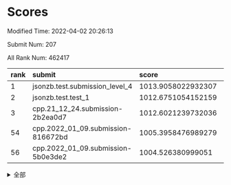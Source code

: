# Scores

Modified Time: 2022-04-02 20:26:13

Submit Num: 207

All Rank Num: 462417

| rank |               submit               |       score        |       sigma        | pk_num |
| :--- | :--------------------------------- | :----------------- | :----------------- | :----- |
| 1    | jsonzb.test.submission_level_4     | 1013.9058022932307 | 0.8023924001698277 | 8934   |
| 2    | jsonzb.test.test_1                 | 1012.6751054152159 | 0.7918330775041406 | 8936   |
| 3    | cpp.21_12_24.submission-2b2ea0d7   | 1012.6021239732036 | 0.7758190470854152 | 8932   |
| 54   | cpp.2022_01_09.submission-816672bd | 1005.3958476989279 | 0.7128649035331519 | 8937   |
| 56   | cpp.2022_01_09.submission-5b0e3de2 | 1004.526380999051  | 0.7189434643827475 | 8938   |


<details>
<summary>全部</summary>

| rank |                 submit                 |       score        |       sigma        | pk_num |
| :--- | :------------------------------------- | :----------------- | :----------------- | :----- |
| 1    | jsonzb.test.submission_level_4         | 1013.9058022932307 | 0.8023924001698277 | 8934   |
| 2    | jsonzb.test.test_1                     | 1012.6751054152159 | 0.7918330775041406 | 8936   |
| 3    | cpp.21_12_24.submission-2b2ea0d7       | 1012.6021239732036 | 0.7758190470854152 | 8932   |
| 4    | gobigger.level_3.submission_level_3_34 | 1011.5956267869552 | 0.7773443378711261 | 8936   |
| 5    | gobigger.level_3.submission_level_3_48 | 1011.549865484532  | 0.7695578009436104 | 8931   |
| 6    | gobigger.level_3.submission_level_3_12 | 1011.4973056363058 | 0.7959040574006165 | 8936   |
| 7    | gobigger.level_3.submission_level_3_22 | 1011.440176152181  | 0.7918671360309105 | 8939   |
| 8    | gobigger.level_3.submission_level_3_25 | 1011.3850537708036 | 0.773696194195585  | 8939   |
| 9    | gobigger.level_3.submission_level_3_15 | 1011.3849535079135 | 0.7807089504812319 | 8932   |
| 10   | gobigger.level_3.submission_level_3_47 | 1011.3216431607369 | 0.7870646580153414 | 8937   |
| 11   | gobigger.level_3.submission_level_3_37 | 1011.0775269918249 | 0.7589165451037996 | 8932   |
| 12   | gobigger.level_3.submission_level_3_31 | 1010.9693321813269 | 0.756201241984537  | 8933   |
| 13   | gobigger.level_3.submission_level_3_39 | 1010.8822613280616 | 0.7592305507381355 | 8936   |
| 14   | gobigger.level_3.submission_level_3_38 | 1010.7991901571378 | 0.740055600701639  | 8934   |
| 15   | gobigger.level_3.submission_level_3_26 | 1010.781463163128  | 0.7618742604377665 | 8934   |
| 16   | gobigger.level_3.submission_level_3_1  | 1010.7656672893548 | 0.7876364293314232 | 8933   |
| 17   | gobigger.level_3.submission_level_3_42 | 1010.7221066713041 | 0.774278824118457  | 8929   |
| 18   | gobigger.level_3.submission_level_3_9  | 1010.67220732329   | 0.7729382859278303 | 8933   |
| 19   | gobigger.level_3.submission_level_3_8  | 1010.4909454922856 | 0.76661346641141   | 8935   |
| 20   | gobigger.level_3.submission_level_3_16 | 1010.4770554555333 | 0.7761756168556581 | 8943   |
| 21   | gobigger.level_3.submission_level_3_7  | 1010.398215592746  | 0.7535316047049567 | 8937   |
| 22   | gobigger.level_3.submission_level_3_33 | 1010.3625428736619 | 0.7916548642237297 | 8934   |
| 23   | gobigger.level_3.submission_level_3_23 | 1010.3243615376974 | 0.763999028254651  | 8932   |
| 24   | gobigger.level_3.submission_level_3_20 | 1010.3065548002675 | 0.7565055011209222 | 8933   |
| 25   | gobigger.level_3.submission_level_3_4  | 1010.2040933588203 | 0.7479910763680514 | 8936   |
| 26   | gobigger.level_3.submission_level_3_19 | 1010.169944215212  | 0.7741890802220169 | 8938   |
| 27   | gobigger.level_3.submission_level_3_6  | 1010.0273869832799 | 0.7359782194605176 | 8942   |
| 28   | gobigger.level_3.submission_level_3_40 | 1009.9579009099823 | 0.7403707440628696 | 8932   |
| 29   | gobigger.level_3.submission_level_3_21 | 1009.8843450607459 | 0.7509934177685782 | 8935   |
| 30   | gobigger.level_3.submission_level_3_10 | 1009.8087906337672 | 0.7546308217609614 | 8935   |
| 31   | gobigger.level_3.submission_level_3_28 | 1009.7484635192565 | 0.7582432601330408 | 8936   |
| 32   | gobigger.level_3.submission_level_3_41 | 1009.7118755372163 | 0.7519656833779221 | 8934   |
| 33   | gobigger.level_3.submission_level_3_29 | 1009.6815520752905 | 0.7598503323611517 | 8936   |
| 34   | gobigger.level_3.submission_level_3_32 | 1009.6755813995194 | 0.7446961847265702 | 8936   |
| 35   | gobigger.level_3.submission_level_3_3  | 1009.6268972405323 | 0.7525987809616016 | 8932   |
| 36   | gobigger.level_3.submission_level_3_5  | 1009.4808659073753 | 0.7664012999370047 | 8934   |
| 37   | gobigger.level_3.submission_level_3_18 | 1009.4056649510968 | 0.7581418161887167 | 8938   |
| 38   | gobigger.level_3.submission_level_3_2  | 1009.3936368369922 | 0.7389608068761379 | 8933   |
| 39   | gobigger.level_3.submission_level_3_46 | 1009.3841051703354 | 0.7518969544935538 | 8936   |
| 40   | gobigger.level_3.submission_level_3_11 | 1009.3473057358922 | 0.7698476450552466 | 8938   |
| 41   | gobigger.level_3.submission_level_3_0  | 1009.330657570058  | 0.7619849224680545 | 8940   |
| 42   | gobigger.level_3.submission_level_3_49 | 1009.2129240563706 | 0.7518671335015793 | 8937   |
| 43   | gobigger.level_3.submission_level_3_13 | 1009.1825235613147 | 0.7638295561564443 | 8941   |
| 44   | gobigger.level_3.submission_level_3_35 | 1009.0999005696799 | 0.7651713775312198 | 8933   |
| 45   | gobigger.level_3.submission_level_3_24 | 1009.0947366153114 | 0.7595910229930098 | 8939   |
| 46   | gobigger.level_3.submission_level_3_30 | 1009.0521901440868 | 0.7650063622126766 | 8937   |
| 47   | gobigger.level_3.submission_level_3_14 | 1008.9574984746205 | 0.7435863344824872 | 8936   |
| 48   | gobigger.level_3.submission_level_3_44 | 1008.9162625282764 | 0.7304324965063984 | 8938   |
| 49   | gobigger.level_3.submission_level_3_43 | 1008.8712040529058 | 0.7601254611624121 | 8934   |
| 50   | gobigger.level_3.submission_level_3_45 | 1008.8139219584405 | 0.7251985072051387 | 8935   |
| 51   | gobigger.level_3.submission_level_3_17 | 1008.8126346330544 | 0.7538131258264311 | 8938   |
| 52   | gobigger.level_3.submission_level_3_27 | 1008.3206594275663 | 0.7280486250622975 | 8937   |
| 53   | gobigger.level_3.submission_level_3_36 | 1007.7174935062523 | 0.7268982463063393 | 8936   |
| 54   | cpp.2022_01_09.submission-816672bd     | 1005.3958476989279 | 0.7128649035331519 | 8937   |
| 55   | gobigger.level_1.submission_level_1_49 | 1004.6472762863168 | 0.7139946740636348 | 8938   |
| 56   | cpp.2022_01_09.submission-5b0e3de2     | 1004.526380999051  | 0.7189434643827475 | 8938   |
| 57   | gobigger.level_1.submission_level_1_0  | 1004.5235630711721 | 0.7283226801300615 | 8933   |
| 58   | gobigger.level_1.submission_level_1_41 | 1004.4520169027221 | 0.7229193306232519 | 8937   |
| 59   | gobigger.level_1.submission_level_1_27 | 1004.429495095539  | 0.7217282822788561 | 8935   |
| 60   | gobigger.level_1.submission_level_1_46 | 1004.3762473215332 | 0.7099134027439093 | 8935   |
| 61   | gobigger.level_1.submission_level_1_18 | 1004.3612282891437 | 0.7324990564816336 | 8936   |
| 62   | gobigger.level_1.submission_level_1_31 | 1004.0548940510674 | 0.7258914829268314 | 8929   |
| 63   | gobigger.level_1.submission_level_1_14 | 1004.0392616719196 | 0.7296049758971311 | 8933   |
| 64   | gobigger.level_1.submission_level_1_11 | 1003.9930217000754 | 0.723719871143535  | 8937   |
| 65   | gobigger.level_1.submission_level_1_26 | 1003.9830612544612 | 0.7176753868896993 | 8937   |
| 66   | gobigger.level_1.submission_level_1_38 | 1003.96130809194   | 0.7192151171655723 | 8931   |
| 67   | gobigger.level_1.submission_level_1_22 | 1003.9489440821969 | 0.7144575894386869 | 8930   |
| 68   | gobigger.level_1.submission_level_1_17 | 1003.94371442911   | 0.7291948722927117 | 8934   |
| 69   | gobigger.level_1.submission_level_1_1  | 1003.9306615175414 | 0.7113002806948984 | 8935   |
| 70   | gobigger.level_1.submission_level_1_15 | 1003.8808519345232 | 0.7107980509789237 | 8935   |
| 71   | gobigger.level_1.submission_level_1_48 | 1003.7775195076102 | 0.7101962456266575 | 8935   |
| 72   | gobigger.level_1.submission_level_1_12 | 1003.7549548293778 | 0.7190186430202589 | 8936   |
| 73   | gobigger.level_1.submission_level_1_9  | 1003.7387088051081 | 0.738077613797411  | 8934   |
| 74   | gobigger.level_1.submission_level_1_45 | 1003.6788306546723 | 0.7194385204453138 | 8934   |
| 75   | gobigger.level_1.submission_level_1_3  | 1003.6661274155933 | 0.7127315583947129 | 8931   |
| 76   | gobigger.level_1.submission_level_1_28 | 1003.6178286244265 | 0.6982809004167879 | 8934   |
| 77   | gobigger.level_1.submission_level_1_2  | 1003.5945016258638 | 0.7236024373999455 | 8937   |
| 78   | gobigger.level_1.submission_level_1_29 | 1003.5813113700814 | 0.7192745489936379 | 8935   |
| 79   | gobigger.level_1.submission_level_1_10 | 1003.3897874224865 | 0.7372577623116695 | 8935   |
| 80   | gobigger.level_1.submission_level_1_39 | 1003.3477690074762 | 0.7217470365177391 | 8937   |
| 81   | gobigger.level_1.submission_level_1_33 | 1003.2827990704492 | 0.7268161517038252 | 8934   |
| 82   | gobigger.level_1.submission_level_1_35 | 1003.2570837341414 | 0.7300208190443176 | 8942   |
| 83   | gobigger.level_1.submission_level_1_43 | 1003.2307847017124 | 0.7212850641586338 | 8936   |
| 84   | gobigger.level_1.submission_level_1_4  | 1003.1619482428331 | 0.719322835443785  | 8940   |
| 85   | gobigger.level_1.submission_level_1_34 | 1003.1617554052781 | 0.6970885973350377 | 8933   |
| 86   | gobigger.level_1.submission_level_1_47 | 1003.0951926367346 | 0.7183246792858022 | 8934   |
| 87   | gobigger.level_1.submission_level_1_5  | 1003.0528748796419 | 0.7185699586460451 | 8936   |
| 88   | gobigger.level_1.submission_level_1_37 | 1003.0300885903052 | 0.7121180753887916 | 8936   |
| 89   | gobigger.level_1.submission_level_1_19 | 1003.0284145543307 | 0.7092313367151584 | 8932   |
| 90   | gobigger.level_1.submission_level_1_21 | 1003.0230810904127 | 0.7148063845089574 | 8936   |
| 91   | gobigger.level_1.submission_level_1_13 | 1003.0165727563954 | 0.7175648373013565 | 8937   |
| 92   | gobigger.level_1.submission_level_1_30 | 1002.9911479320423 | 0.7126197205173643 | 8935   |
| 93   | gobigger.level_1.submission_level_1_44 | 1002.9116944727028 | 0.71532702783359   | 8937   |
| 94   | gobigger.level_1.submission_level_1_7  | 1002.8716969538608 | 0.7044685338603511 | 8933   |
| 95   | gobigger.level_1.submission_level_1_20 | 1002.8468198204573 | 0.7167449690835412 | 8938   |
| 96   | gobigger.level_1.submission_level_1_42 | 1002.7882367849353 | 0.7071509666514192 | 8933   |
| 97   | gobigger.level_1.submission_level_1_23 | 1002.7550679097542 | 0.7112880280513056 | 8932   |
| 98   | gobigger.level_1.submission_level_1_32 | 1002.6964519531963 | 0.7119268988277708 | 8934   |
| 99   | gobigger.level_1.submission_level_1_8  | 1002.685052353945  | 0.7159923473018133 | 8936   |
| 100  | gobigger.level_1.submission_level_1_25 | 1002.5679037400804 | 0.7192815557878641 | 8936   |
| 101  | gobigger.level_1.submission_level_1_16 | 1002.5433036290384 | 0.698547951405725  | 8937   |
| 102  | gobigger.level_1.submission_level_1_6  | 1002.3112493401509 | 0.710656877542341  | 8933   |
| 103  | gobigger.level_1.submission_level_1_24 | 1002.2823537557839 | 0.7071334089222303 | 8937   |
| 104  | gobigger.level_1.submission_level_1_36 | 1001.9789541547897 | 0.7252783946659089 | 8934   |
| 105  | gobigger.level_1.submission_level_1_40 | 1001.3741153502182 | 0.7125301760155688 | 8933   |
| 106  | gobigger.random.submission_random_12   | 997.6245730905754  | 0.6956869671569869 | 8933   |
| 107  | gobigger.random.submission_random_43   | 997.1716411638239  | 0.7135411425298888 | 8932   |
| 108  | gobigger.random.submission_random_29   | 997.1654541834309  | 0.7153759985680097 | 8937   |
| 109  | gobigger.random.submission_random_23   | 997.0784877686765  | 0.7082249095537699 | 8935   |
| 110  | gobigger.random.submission_random_19   | 996.9861293196967  | 0.7017093495068338 | 8936   |
| 111  | gobigger.random.submission_random_48   | 996.8866624405855  | 0.7151529338641052 | 8935   |
| 112  | gobigger.random.submission_random_4    | 996.8436790088801  | 0.7130585024738496 | 8940   |
| 113  | gobigger.random.submission_random_24   | 996.6986098137215  | 0.7295500302471705 | 8932   |
| 114  | gobigger.random.submission_random_21   | 996.6913833467376  | 0.715772092295429  | 8936   |
| 115  | gobigger.random.submission_random_6    | 996.6685346874148  | 0.7043501873287838 | 8941   |
| 116  | gobigger.random.submission_random_1    | 996.6579773231662  | 0.7032297239523022 | 8935   |
| 117  | gobigger.random.submission_random_18   | 996.5052900110003  | 0.7095056686465191 | 8938   |
| 118  | gobigger.random.submission_random_49   | 996.366713667277   | 0.7001709800567519 | 8936   |
| 119  | gobigger.random.submission_random_26   | 996.3512626766554  | 0.7015146238351855 | 8931   |
| 120  | gobigger.random.submission_random_36   | 996.2894137534565  | 0.7005945161021169 | 8938   |
| 121  | gobigger.random.submission_random_30   | 996.2531560093639  | 0.711939901181239  | 8936   |
| 122  | gobigger.random.submission_random_17   | 996.222164620976   | 0.7027090028848595 | 8940   |
| 123  | gobigger.random.submission_random_5    | 996.2159763273289  | 0.7117342854610632 | 8935   |
| 124  | gobigger.random.submission_random_3    | 996.1838815375307  | 0.7086411750048881 | 8942   |
| 125  | gobigger.random.submission_random_25   | 996.1474032228535  | 0.715418466045366  | 8936   |
| 126  | gobigger.random.submission_random_31   | 996.1118603102575  | 0.7142378684088    | 8939   |
| 127  | gobigger.random.submission_random_14   | 996.0861496575296  | 0.6965009879808824 | 8939   |
| 128  | gobigger.random.submission_random_7    | 996.0699239965378  | 0.713152204592933  | 8933   |
| 129  | gobigger.random.submission_random_2    | 996.0293971169418  | 0.71200160879592   | 8935   |
| 130  | gobigger.random.submission_random_11   | 996.0137237746688  | 0.7012842097845741 | 8941   |
| 131  | gobigger.random.submission_random_45   | 996.0091232814328  | 0.724360160768794  | 8931   |
| 132  | gobigger.random.submission_random_16   | 996.0040580777696  | 0.7102957491543387 | 8933   |
| 133  | gobigger.random.submission_random_22   | 995.9865747521224  | 0.7171869367603243 | 8941   |
| 134  | gobigger.random.submission_random_32   | 995.9806308005471  | 0.7164055593966182 | 8934   |
| 135  | gobigger.random.submission_random_41   | 995.9483722583182  | 0.7054477071753622 | 8939   |
| 136  | gobigger.random.submission_random_34   | 995.9466909995737  | 0.7116533233141994 | 8937   |
| 137  | gobigger.random.submission_random_42   | 995.9282044096698  | 0.7134509002409515 | 8936   |
| 138  | gobigger.random.submission_random_10   | 995.9062947541056  | 0.7044001144964879 | 8936   |
| 139  | gobigger.random.submission_random_9    | 995.8793245269234  | 0.7211673888260993 | 8935   |
| 140  | gobigger.random.submission_random_20   | 995.8079200963737  | 0.7224881574610722 | 8939   |
| 141  | gobigger.random.submission_random_27   | 995.6993218009286  | 0.7074077119304061 | 8935   |
| 142  | gobigger.random.submission_random_8    | 995.6916151782153  | 0.7012372141558995 | 8940   |
| 143  | gobigger.random.submission_random_0    | 995.6287231474962  | 0.7179046114121161 | 8941   |
| 144  | gobigger.random.submission_random_44   | 995.6240157993982  | 0.7065526597365337 | 8943   |
| 145  | gobigger.random.submission_random_38   | 995.5968126596865  | 0.7115620585137087 | 8934   |
| 146  | gobigger.random.submission_random_40   | 995.5174379988582  | 0.7057544739900047 | 8935   |
| 147  | gobigger.random.submission_random_28   | 995.4941494470278  | 0.7147898069124469 | 8941   |
| 148  | gobigger.random.submission_random_37   | 995.4685445259457  | 0.7081504961631354 | 8937   |
| 149  | gobigger.random.submission_random_33   | 995.2074958785292  | 0.7033621619149264 | 8932   |
| 150  | gobigger.random.submission_random_13   | 995.1748270985116  | 0.7218465297596992 | 8937   |
| 151  | gobigger.random.submission_random_46   | 995.1178353434889  | 0.7152263747728235 | 8937   |
| 152  | gobigger.random.submission_random_39   | 995.0448601000121  | 0.7191890449366225 | 8939   |
| 153  | gobigger.random.submission_random_47   | 995.0272331267184  | 0.7086682372656607 | 8935   |
| 154  | gobigger.random.submission_random_15   | 994.7498693244833  | 0.7298984355955993 | 8931   |
| 155  | gobigger.level_2.submission_level_2_35 | 994.742728558976   | 0.7318461395425621 | 8937   |
| 156  | gobigger.random.submission_random_35   | 994.5476171276629  | 0.7149075272539649 | 8933   |
| 157  | gobigger.level_2.submission_level_2_5  | 993.8358140590717  | 0.7233997924743779 | 8935   |
| 158  | gobigger.level_2.submission_level_2_39 | 993.8147610115219  | 0.7243887848138876 | 8939   |
| 159  | gobigger.level_2.submission_level_2_7  | 993.392517935159   | 0.7202857065481247 | 8934   |
| 160  | gobigger.level_2.submission_level_2_33 | 993.317473214655   | 0.7176447280284582 | 8939   |
| 161  | gobigger.level_2.submission_level_2_25 | 993.2795052532837  | 0.725001493098743  | 8933   |
| 162  | gobigger.level_2.submission_level_2_37 | 993.2523202451056  | 0.7371164577587069 | 8935   |
| 163  | gobigger.level_2.submission_level_2_43 | 993.144737242188   | 0.7322642802589941 | 8934   |
| 164  | gobigger.level_2.submission_level_2_28 | 993.1171756254786  | 0.7272786212494114 | 8940   |
| 165  | gobigger.level_2.submission_level_2_38 | 993.0591515431126  | 0.7416942341867653 | 8932   |
| 166  | gobigger.level_2.submission_level_2_40 | 993.0058907701746  | 0.7343734891029761 | 8928   |
| 167  | gobigger.level_2.submission_level_2_49 | 992.9393979304873  | 0.7388579802268428 | 8934   |
| 168  | gobigger.level_2.submission_level_2_47 | 992.9004571248456  | 0.7373295731100927 | 8935   |
| 169  | gobigger.level_2.submission_level_2_8  | 992.869777096295   | 0.7268348716416194 | 8936   |
| 170  | gobigger.level_2.submission_level_2_3  | 992.8470419794078  | 0.7250563887834119 | 8935   |
| 171  | gobigger.level_2.submission_level_2_16 | 992.6143933586803  | 0.7425482822295498 | 8934   |
| 172  | gobigger.level_2.submission_level_2_41 | 992.5850243239009  | 0.7223994938568139 | 8934   |
| 173  | gobigger.level_2.submission_level_2_31 | 992.550363057987   | 0.7446539844301645 | 8937   |
| 174  | gobigger.level_2.submission_level_2_45 | 992.3953637688486  | 0.7442354652413308 | 8935   |
| 175  | gobigger.level_2.submission_level_2_27 | 992.2489463414854  | 0.734721663077039  | 8937   |
| 176  | gobigger.level_2.submission_level_2_19 | 992.2254524228812  | 0.7491547495357069 | 8938   |
| 177  | gobigger.level_2.submission_level_2_26 | 992.2077310564547  | 0.7390027375714644 | 8938   |
| 178  | gobigger.level_2.submission_level_2_14 | 992.1178776344091  | 0.7431582719493364 | 8937   |
| 179  | gobigger.level_2.submission_level_2_20 | 992.0978238657615  | 0.7538901047608629 | 8937   |
| 180  | gobigger.level_2.submission_level_2_34 | 991.9907336337275  | 0.7447433834372758 | 8933   |
| 181  | gobigger.level_2.submission_level_2_22 | 991.8932187123226  | 0.7575645699835164 | 8936   |
| 182  | gobigger.level_2.submission_level_2_24 | 991.8744024044661  | 0.7585539947686781 | 8937   |
| 183  | gobigger.level_2.submission_level_2_6  | 991.7754368016039  | 0.7442220108265187 | 8937   |
| 184  | gobigger.level_2.submission_level_2_30 | 991.6773538500333  | 0.7538064367851315 | 8939   |
| 185  | gobigger.level_2.submission_level_2_46 | 991.6750973502146  | 0.7413219573383234 | 8935   |
| 186  | gobigger.level_2.submission_level_2_12 | 991.6721835980056  | 0.7466154577426595 | 8937   |
| 187  | gobigger.level_2.submission_level_2_10 | 991.6511229428063  | 0.7344425814019477 | 8933   |
| 188  | gobigger.level_2.submission_level_2_32 | 991.6366355230897  | 0.7612995295750881 | 8933   |
| 189  | gobigger.level_2.submission_level_2_36 | 991.5740327453666  | 0.7461358917821312 | 8934   |
| 190  | gobigger.level_2.submission_level_2_11 | 991.4377779281971  | 0.7660841416053117 | 8938   |
| 191  | gobigger.level_2.submission_level_2_18 | 991.379607983318   | 0.7751207125471057 | 8933   |
| 192  | gobigger.level_2.submission_level_2_48 | 991.3395766727459  | 0.7787343047673346 | 8934   |
| 193  | gobigger.level_2.submission_level_2_13 | 991.2586046204988  | 0.7578184660448277 | 8933   |
| 194  | gobigger.level_2.submission_level_2_21 | 991.2449540912409  | 0.7510417782554574 | 8936   |
| 195  | gobigger.level_2.submission_level_2_9  | 991.2266564880206  | 0.7587916277908271 | 8934   |
| 196  | gobigger.level_2.submission_level_2_1  | 991.0685166363709  | 0.7596365353175258 | 8936   |
| 197  | gobigger.level_2.submission_level_2_29 | 990.9082527996313  | 0.7459326608599334 | 8938   |
| 198  | gobigger.level_2.submission_level_2_23 | 990.6942099866995  | 0.771824928469401  | 8938   |
| 199  | gobigger.level_2.submission_level_2_44 | 990.6829815460413  | 0.7595242891735517 | 8937   |
| 200  | gobigger.level_2.submission_level_2_4  | 990.4888021515138  | 0.7418983644224795 | 8935   |
| 201  | gobigger.level_2.submission_level_2_42 | 990.4620610902056  | 0.761870557661878  | 8939   |
| 202  | gobigger.level_2.submission_level_2_2  | 990.0884484804466  | 0.7907905734734492 | 8931   |
| 203  | gobigger.level_2.submission_level_2_15 | 989.9436889126677  | 0.7618803032597984 | 8934   |
| 204  | gobigger.level_2.submission_level_2_0  | 989.8352863883636  | 0.7686378197837688 | 8939   |
| 205  | gobigger.level_2.submission_level_2_17 | 989.7677897020619  | 0.7679737627218785 | 8935   |
| 206  | gobigger.none.submission_none_0        | 978.3351342208387  | 1.3399646586228164 | 8934   |
| 207  | gobigger.none.submission_none_1        | 973.8561000641834  | 1.8174330667166048 | 8934   |

</details>